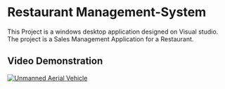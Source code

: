 # Restaurant Management-System
This Project is a windows desktop application designed on Visual studio. <br>
The project is a Sales Management Application for a Restaurant.
## Video Demonstration
[![Unmanned Aerial Vehicle](https://img.youtube.com/vi/UkhzCe-pSjk/0.jpg)](https://www.youtube.com/watch?v=UkhzCe-pSjk)

## 

